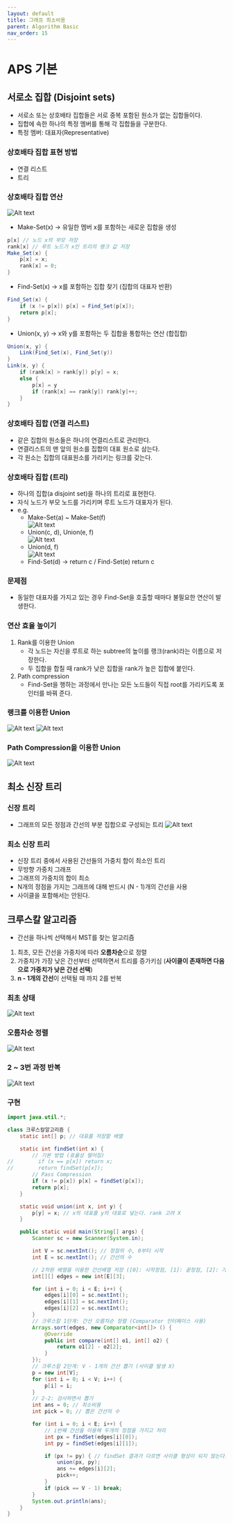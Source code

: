 ```yaml
---
layout: default
title: 그래프 최소비용
parent: Algorithm Basic
nav_order: 15
---
```


# APS 기본

## 서로소 집합 (Disjoint sets)
- 서로소 또는 상호배타 집합들은 서로 중복 포함된 원소가 없는 집합들이다.
- 집합에 속한 하나의 특정 멤버를 통해 각 집합들을 구분한다.
- 특정 멤버: 대표자(Representative)

### 상호배타 집합 표현 방법
- 연결 리스트
- 트리

### 상호배타 집합 연산
![Alt text](images/image-1.png)

- Make-Set(x) -> 유일한 멤버 x를 포함하는 새로운 집합을 생성

```java
p[x] // 노드 x의 부모 저장
rank[x] // 루트 노드가 x인 트리의 랭크 값 저장
Make_Set(x) {
	p[x] = x;
	rank[x] = 0;
}
```

- Find-Set(x) -> x를 포함하는 집합 찾기 (집합의 대표자 반환)

```java
Find_Set(x) {
	if (x != p[x]) p[x] = Find_Set(p[x]);
	return p[x];
}
```

- Union(x, y) -> x와 y를 포함하는 두 집합을 통합하는 연산 (합집합)

```java
Union(x, y) {
	Link(Find_Set(x), Find_Set(y))
}
Link(x, y) {
	if (rank[x] > rank[y]) p[y] = x;
	else {
		p[x] = y
		if (rank[x] == rank[y]) rank[y]++;
	}
}
```

### 상호배타 집합 (연결 리스트)
- 같은 집합의 원소들은 하나의 연결리스트로 관리한다.
- 연결리스트의 맨 앞의 원소를 집합의 대표 원소로 삼는다.
- 각 원소는 집합의 대표원소를 가리키는 링크를 갖는다.

### 상호배타 집합 (트리)
- 하나의 집합(a disjoint set)을 하나의 트리로 표현한다.
- 자식 노드가 부모 노드를 가리키며 루트 노드가 대표자가 된다.
- e.g.
    - Make-Set(a) ~ Make-Set(f) <br>
  ![Alt text](images/image-2.png)
    - Union(c, d), Union(e, f) <br>
  ![Alt text](images/image-3.png)
    - Union(d, f) <br>
  ![Alt text](images/image-4.png)
    - Find-Set(d) -> return c / Find-Set(e) return c

### 문제점
- 동일한 대표자를 가지고 있는 경우 Find-Set을 호출할 때마다 불필요한 연산이 발생한다.

### 연산 효율 높이기
1. Rank를 이용한 Union
    - 각 노드는 자신을 루트로 하는 subtree의 높이를 랭크(rank)라는 이름으로 저장한다.
    - 두 집합을 합칠 때 rank가 낮은 집합을 rank가 높은 집합에 붙인다.
2. Path compression
    - Find-Set을 행하는 과정에서 만나는 모든 노드들이 직접 root를 가리키도록 포인터를 바꿔 준다.

### 랭크를 이용한 Union
![Alt text](images/image-5.png)
![Alt text](images/image-6.png)

### Path Compression을 이용한 Union
![Alt text](images/image-7.png)

## 최소 신장 트리

### 신장 트리
- 그래프의 모든 정점과 간선의 부분 집합으로 구성되는 트리
![Alt text](images/image-11.png)

### 최소 신장 트리
- 신장 트리 중에서 사용된 간선들의 가중치 합이 최소인 트리
- 무방향 가중치 그래프
- 그래프의 가중치의 합이 최소
- N개의 정점을 가지는 그래프에 대해 반드시 (N - 1)개의 간선을 사용
- 사이클을 포함해서는 안된다.

## 크루스칼 알고리즘
- 간선을 하나씩 선택해서 MST를 찾는 알고리즘
1. 최초, 모든 간선을 가중치에 따라 **오름차순**으로 정렬
2. 가중치가 가장 낮은 간선부터 선택하면서 트리를 증가키심 (**사이클이 존재하면 다음으로 가중치가 낮은 간선 선택**)
3. **n - 1개의 간선**이 선택될 때 까지 2를 반복

### 최초 상태
![Alt text](images/image-8.png)

### 오름차순 정렬
![Alt text](images/image-9.png)

### 2 ~ 3번 과정 반복
![Alt text](images/image-10.png)

### 구현

```java
import java.util.*;

class 크루스칼알고리즘 {
    static int[] p; // 대표를 저장할 배열

    static int findSet(int x) {
        // 기본 방법 (효율성 떨어짐)
//        if (x == p[x]) return x;
//        return findSet(p[x]);
        // Pass Compression
        if (x != p[x]) p[x] = findSet(p[x]);
        return p[x];
    }

    static void union(int x, int y) {
        p[y] = x; // x의 대표를 y의 대표로 넣는다. rank 고려 X
    }

    public static void main(String[] args) {
        Scanner sc = new Scanner(System.in);

        int V = sc.nextInt(); // 정점의 수, 0부터 시작
        int E = sc.nextInt(); // 간선의 수

        // 2차원 배열을 이용한 간선배열 저장 ([0]: 시작정점, [1]: 끝정점, [2]: 가중치)
        int[][] edges = new int[E][3];

        for (int i = 0; i < E; i++) {
            edges[i][0] = sc.nextInt();
            edges[i][1] = sc.nextInt();
            edges[i][2] = sc.nextInt();
        }
        // 크루스칼 1단계: 간선 오름차순 정렬 (Comparator 인터페이스 사용)
        Arrays.sort(edges, new Comparator<int[]> () {
            @Override
            public int compare(int[] o1, int[] o2) {
                return o1[2] - o2[2];
            }
        });
        // 크루스칼 2단계: V - 1개의 간선 뽑기 (사이클 발생 X)
        p = new int[V];
        for (int i = 0; i < V; i++) {
            p[i] = i;
        }
        // 2-2: 검사하면서 뽑기
        int ans = 0; // 최소비용
        int pick = 0; // 뽑은 간선의 수

        for (int i = 0; i < E; i++) {
            // i번째 간선을 이용해 두개의 정점을 가지고 처리
            int px = findSet(edges[i][0]);
            int py = findSet(edges[i][1]);

            if (px != py) { // findSet 결과가 다르면 사이클 형성이 되지 않는다.
                union(px, py);
                ans += edges[i][2];
                pick++;
            }
            if (pick == V - 1) break;
        }
        System.out.println(ans);
    }
}
```